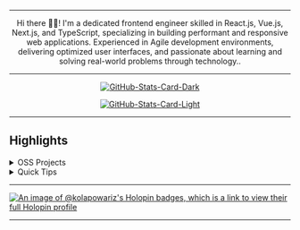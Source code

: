 <div align="center">
<hr>
<p>Hi there 👋🏾! I'm a dedicated frontend engineer skilled in React.js, Vue.js, Next.js, and TypeScript, specializing in building performant and responsive web applications. Experienced in Agile development environments, delivering optimized user interfaces, and passionate about learning and solving real-world problems through technology..</p>
<hr>
<p><a href="https://github.com/kolapowariz/kolapowariz#gh-dark-mode-only"><img src="https://github-readme-stats.vercel.app/api?username=kolapowariz&amp;show_icons=true&amp;hide_border=true&amp;include_all_commits=true&amp;card_width=600&amp;custom_title=GitHub%20Open%20Source%20Stats&amp;title_color=3B7EBF&amp;text_color=FFF&amp;icon_color=3B7EBF&amp;hide=contribs&amp;show=reviews,prs_merged,prs_merged_percentage&amp;theme=transparent#gh-dark-mode-only" alt="GitHub-Stats-Card-Dark"></a></p>
<p><a href="https://github.com/kolapowariz/kolapowariz#gh-light-mode-only"><img src="https://github-readme-stats.vercel.app/api?username=kolapowariz&amp;show_icons=true&amp;hide_border=true&amp;include_all_commits=true&amp;card_width=600&amp;custom_title=GitHub%20Open%20Source%20Stats&amp;title_color=3B7EBF&amp;text_color=474A4E&amp;icon_color=3B7EBF&amp;hide=contribs&amp;show=reviews,prs_merged,prs_merged_percentage&amp;theme=transparent#gh-light-mode-only" alt="GitHub-Stats-Card-Light"></a></p>
  </div>
<hr>
<h2>Highlights</h2>
  <details>
  <summary>OSS Projects</summary>
  <br />
  Here are some of my other projects you might want to check out that are not pinned:
  <br />
<br />
   <ul><li><a href=https://github.com/kolapowariz/BMark-ECommerce target="_blank" rel="noopener noreferrer">kolapowariz/BMark-ECommerce</a> (<b>0</b> ✨ and <b>0</b> 🍴): This is an Ecommerce Platform ecommerce that allows users to create accounts as buyers or sellers, enabling seamless transactions for purchasing or selling items, while also offering a chat feature for smooth communication.</li><li><a href=https://github.com/kolapowariz/javascript-note target="_blank" rel="noopener noreferrer">kolapowariz/javascript-note</a> (<b>0</b> ✨ and <b>0</b> 🍴): A class-note for JavaScript Student of AltSchool Africa School of Engineering.</li>
<li>More coming soon :).</li>
</ul>
  </details>
  <details>
  <summary>Quick Tips</summary>
<ul>
<li>💬 How to reach me: DM <a href="https://twitter.com/kolapowariz">@kolapowariz</a> on X (Twitter).</li>
</ul>
  </details>
<hr>
<p><a href="https://holopin.io/@kolapowariz"><img src="https://holopin.me/kolapowariz" alt="An image of @kolapowariz's Holopin badges, which is a link to view their full Holopin profile"></a></p>
<hr>
